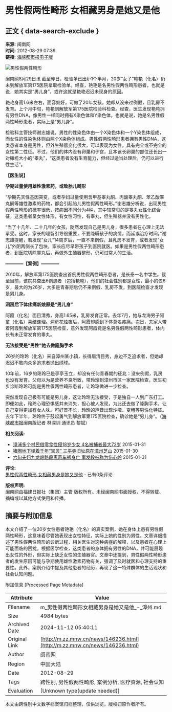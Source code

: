 # 男性假两性畸形 女相藏男身是她又是他

## 正文 { data-search-exclude }


**来源:** 闽南网  
**时间:** 2012-08-29 07:39  
**链接:** [海峡都市报电子版](http://szb.mnw.cn)  

![男性假两性畸形](http://222.77.0.53/misc/1/1/2012-08/29/XZA06/res01_attpic_brief.jpg)

闽南网8月29日讯 截至昨日，检验单已出炉1个半月，20岁“女子”艳艳（化名）仍未到解放军第175医院拿取检验单。经查，艳艳是名男性假两性畸形患者，也就是说，她其实是“男儿身”，或许这就是艳艳迟迟未现身的原因。

艳艳身高1.6米左右，面容姣好，可做了20年女孩，她却从没来过例假，且乳房不发育。上个月中旬，艳艳到解放军第175医院检验科检查。经查，医生发现艳艳拥有男性DNA，像男性一样同时拥有X染色体和Y染色体，也就是说，她是名男性假两性畸形患者，实际上是“男儿身”。

检验科主管技师谢志雄说，男性的性染色体由一个X染色体和一个Y染色体组成，而女性的性染色体则由两个X染色体组成。男性假两性畸形患者拥有男性DNA，这类患者本身是男性，但外生殖器变化很大，可以表现为女性，具有完全或不完全的女性第二性征。不过，他们的体内没有卵巢和子宫，且本该长卵巢的部位还长出一对橄榄大小的“睾丸”，“这类患者没有生育能力，但经过适当处理后，仍可以进行性生活”。

**【医生说】**

**孕期过量使用雄性激素药，或致胎儿畸形**

“孕期先天性基因突变，或者孕妇过量使用含甲基睾丸酮、丙酸睾丸酮、苯乙酸睾丸酮等雄性激素的药物，都会引起胎儿男性假两性畸形。”谢志雄分析说，出现男性假两性畸形的概率很低，按病因不同分为4种，其中较常见的是睾丸女性化综合征，这类患者呈女性体形，有女性习性，有睾丸，但生殖器并没有男性化。

“当了十几年、二十几年的女孩，陡然发现自己是男儿身，很多患者在心理上无法承受。这时，家长的理智引导很重要，不要隐瞒孩子的病情，而延误治疗时间。”谢志雄提醒，若发现“女儿”14周岁后，一直不来例假，且乳房不发育，或者发现“女儿”外阴两侧长了包块，家长应尽早带孩子到医院就医。如果是男性假两性畸形患者，到医院切除睾丸后，再做外生殖器整形，仍可过常人的生活。

**————【案例】————**

2010年，解放军第175医院查出首例男性假两性畸形患者，是长泰一名中学生。截至目前，该院共查出6例患者（包括艳艳），他们的社会性别都是女性，最小的仅6岁，最大的为26岁，大多是青春期后仍不来例假、乳房不发，到医院检查才发现是男儿身。

**洞房后下体疼痛新娘原是“男儿身”**

阿霞（化名）面目清秀，身高1.65米，乳房发育正常。去年7月，她与龙海男子阿童（化名）喜结连理。洞房花烛夜后，阿霞却感到下体莫名疼痛。次日，夫家人带着阿霞到解放军第175医院检查，意外发现阿霞竟是名男性假两性畸形患者，体内长有未正常发育的睾丸。

**无法接受是“男性”她去做隆胸手术**

26岁的玲玲（化名）来自漳州某小镇，长得眉清目秀，身边不乏追求者，但她却迟迟不敢向众多追求者抛出绣球。

10年前，16岁的玲玲已是亭亭玉立，却没有任何青春期的征兆：没来例假，乳房也没有发育。父母以为是营养不良所致，带玲玲到漳州市区一家医院检查，医生初步诊断玲玲可能是男性假两性畸形患者，让玲玲做进一步检查。

突然发现自己极有可能是男儿身，这让玲玲无法接受，于是独自一人到广东打工。即便如此，玲玲心理恐惧感并未消失，担心被人发现，为此还去做了隆胸手术，让自己变得更加有女人味。可好景不长，玲玲的声音出现沙哑、变粗等男性化特征。去年下半年，玲玲终于鼓起勇气到解放军第175医院检查，确诊她是“男儿身”。（[海峡都市报](http://www.mnw.cn/)闽南版记者 林深圳 通讯员 黎斌）

**相关阅读:**

- [漳浦多个村民借零食性侵18岁少女 4名被捕者最大72岁](http://zz.mnw.cn/news/848485.html) 2015-01-31
- [猪圈地下埋着千年“宝贝” 三平寺旧址原在漳州芝山](http://zz.mnw.cn/news/847970.html) 2015-01-30
- [六旬夫妇九龙岭路段离奇车祸身亡 事发段被称为伤心岭](http://zz.mnw.cn/news/848539.html) 2015-01-31

**评论:**  
[男性假两性畸形 女相藏男身是她又是他](http://zz.mnw.cn/news/146236.html) - 已有0条评论  

**版权声明:**  
闽南网由福建日报社（集团）主管 版权所有。未经闽南网书面授权，不得转载、摘编或以其他方式使用和传播。

## 摘要与附加信息

<!-- tcd_abstract -->
本文介绍了一位20岁女性患者艳艳（化名）的真实案例，她在身体上患有男性假两性畸形，这意味着尽管她表现出女性特征，实际上她的性别为男性。文章详细描述了男性假两性畸形的诊断过程，相关医生对这种病症的解释，以及患者在心理上可能面临的困扰。根据医学检查，这类患者的身体拥有男性的DNA，并可能展现出女性的外形，但实际上缺乏女性的生殖器官。文章中还提到，男性假两性畸形患者的发生原因可能与孕期使用雄性激素药物有关，强调了及时就医和心理支持的重要性。此外，案例介绍中提及其他患者的经历，再现了这一特殊群体的生活现状和社会认知问题。
<!-- tcd_abstract_end -->

附加信息 [Processed Page Metadata]

| Attribute       | Value                                  |
|-----------------|----------------------------------------|
| Filename        | m_男性假两性畸形女相藏男身是她又是他_-_漳州.md                             |
| Size            | 4984 bytes                           |
| Archived Date   | 2024-11-12 05:40:11                             |
| Original Link   | [http://m.zz.mnw.cn/news/146236.html](http://m.zz.mnw.cn/news/146236.html)                       |
| Author          | 闽南网                               |
| Region          | 中国大陆                               |
| Date            | 2012-08-29                                 |
| Tags            | 跨性别, 男性假两性畸形, 案例分析, 医疗资源, 社会认知                                 |
| Evaluation            | [Unknown type(update needed)]                                 |
<!-- tcd_table_end -->

本文由跨性别中文数字档案馆归档整理，仅供浏览。版权归原作者所有。
